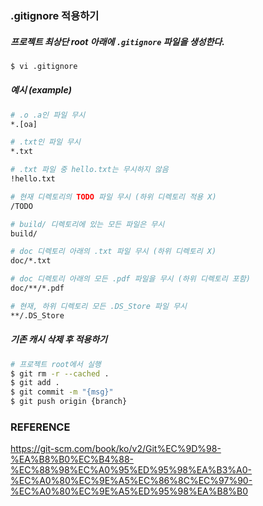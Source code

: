 ### .gitignore 적용하기

##### 프로젝트 최상단 root 아래에 `.gitignore` 파일을 생성한다.
```bash
$ vi .gitignore
```

##### 예시 (example)
```bash
# .o .a인 파일 무시
*.[oa]

# .txt인 파일 무시
*.txt

# .txt 파일 중 hello.txt는 무시하지 않음
!hello.txt

# 현재 디렉토리의 TODO 파일 무시 (하위 디렉토리 적용 X)
/TODO

# build/ 디렉토리에 있는 모든 파일은 무시
build/

# doc 디렉토리 아래의 .txt 파일 무시 (하위 디렉토리 X)
doc/*.txt

# doc 디렉토리 아래의 모든 .pdf 파일을 무시 (하위 디렉토리 포함)
doc/**/*.pdf

# 현재, 하위 디렉토리 모든 .DS_Store 파일 무시
**/.DS_Store

```

##### 기존 캐시 삭제 후 적용하기
```bash
# 프로젝트 root에서 실행
$ git rm -r --cached .
$ git add .
$ git commit -m "{msg}"
$ git push origin {branch}
```

### REFERENCE
https://git-scm.com/book/ko/v2/Git%EC%9D%98-%EA%B8%B0%EC%B4%88-%EC%88%98%EC%A0%95%ED%95%98%EA%B3%A0-%EC%A0%80%EC%9E%A5%EC%86%8C%EC%97%90-%EC%A0%80%EC%9E%A5%ED%95%98%EA%B8%B0


